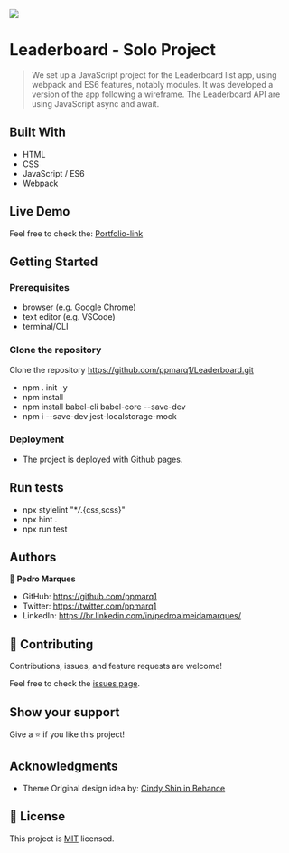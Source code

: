 ![](https://img.shields.io/badge/Microverse-blueviolet)

# Leaderboard - Solo Project

> We set up a JavaScript project for the Leaderboard list app, using webpack and ES6 features, notably modules. It was developed a version of the app following a wireframe. The Leaderboard API are using JavaScript async and await.

## Built With

- HTML
- CSS
- JavaScript / ES6
- Webpack

## Live Demo

Feel free to check the: [Portfolio-link](https://ppmarq1.github.io/Leaderboard/)

## Getting Started

### Prerequisites

- browser (e.g. Google Chrome)
- text editor (e.g. VSCode)
- terminal/CLI

### Clone the repository

Clone the repository https://github.com/ppmarq1/Leaderboard.git

- npm . init -y
- npm install
- npm install babel-cli babel-core --save-dev
- npm i --save-dev jest-localstorage-mock

### Deployment

- The project is deployed with Github pages.

## Run tests

- npx stylelint "\*_/_.{css,scss}"
- npx hint .
- npx run test

## Authors

👤 **Pedro Marques**

- GitHub: https://github.com/ppmarq1
- Twitter: https://twitter.com/ppmarq1
- LinkedIn: https://br.linkedin.com/in/pedroalmeidamarques/

## 🤝 Contributing

Contributions, issues, and feature requests are welcome!

Feel free to check the [issues page](https://github.com/ppmarq1/Capstone-1-Collision/issues).

## Show your support

Give a ⭐️ if you like this project!

## Acknowledgments

- Theme Original design idea by: [Cindy Shin in Behance](https://www.behance.net/adagio07)

## 📝 License

This project is [MIT](./MIT.md) licensed.
